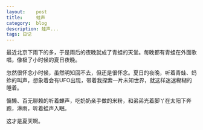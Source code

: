 ```yaml
---
layout:    post
title:     蛙声
category:  blog
description: 蛙声...
tags: 日记
---
```

最近北京下雨下的多，于是雨后的夜晚就成了青蛙的天堂。每晚都有青蛙在外面歌唱，像极了小时候的夏日夜晚。

忽然很怀念小时候，虽然明知回不去，但还是很怀念。夏日的夜晚，听着青蛙、蚂蚱的叫声，想象着会有UFO出现，带着我探索一片未知世界，就这样迷迷糊糊的睡着。

慵懒、百无聊赖的听着蝉声，吃奶奶亲手做的米粉，和弟弟光着脚丫在太阳下奔跑，淋雨，听着蛙声入眠。

这才是夏天啊。